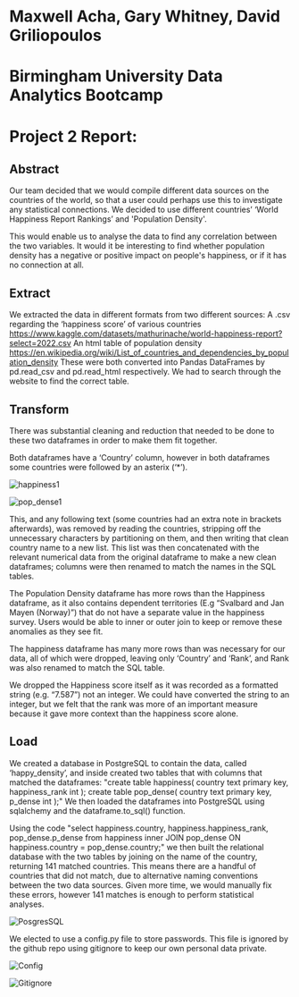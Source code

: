 <h1>Maxwell Acha, Gary Whitney, David Griliopoulos</h1>
<h1>Birmingham University Data Analytics Bootcamp</h1>
<h1>Project 2 Report:</h1>

<h2>Abstract</h2>

Our team decided that we would compile different data sources on the countries of the world, so that a user could perhaps use this to investigate any statistical connections. We decided to use different countries’ ‘World Happiness Report Rankings’ and 'Population Density'. 

This would enable us to analyse the data to find any correlation between the two variables. It would it be interesting to find whether population density has a negative or positive impact on people's happiness, or if it has no connection at all.

<h2>Extract</h2>

We extracted the data in different formats from two different sources:
A .csv regarding the ‘happiness score’ of various countries
https://www.kaggle.com/datasets/mathurinache/world-happiness-report?select=2022.csv
An html table of population density https://en.wikipedia.org/wiki/List_of_countries_and_dependencies_by_population_density 
These were both converted into Pandas DataFrames by pd.read_csv and pd.read_html respectively. We had to search through the website to find the correct table.

<h2>Transform</h2>
There was substantial cleaning and reduction that needed to be done to these two dataframes in order to make them fit together.

Both dataframes have a ‘Country’ column, however in both dataframes some countries were followed by an asterix (‘*’). 

![happiness1](https://user-images.githubusercontent.com/85430216/170824574-33dbe24d-cd9b-4bf1-8861-21386bf8281c.PNG)

![pop_dense1](https://user-images.githubusercontent.com/85430216/170824576-274707b5-6353-4325-895b-133577976f60.PNG)

This, and any following text (some countries had an extra note in brackets afterwards), was removed by reading the countries, stripping off the unnecessary characters by partitioning on them, and then writing that clean country name to a new list. This list was then concatenated with the relevant numerical data from the original dataframe to make a new clean dataframes; columns were then renamed to match the names in the SQL tables.

The Population Density dataframe has more rows than the Happiness dataframe, as it also contains dependent territories (E.g “Svalbard and Jan Mayen (Norway)”) that do not have a separate value in the happiness survey. Users would be able to inner or outer join to keep or remove these anomalies as they see fit. 

The happiness dataframe has many more rows than was necessary for our data, all of which were dropped, leaving only ‘Country’ and ‘Rank’, and Rank was also renamed to match the SQL table. 

We dropped the Happiness score itself as it was recorded as a formatted string (e.g. “7.587”) not an integer. We could have converted the string to an integer, but we felt that the rank was more of an important measure because it gave more context than the happiness score alone.

<h2>Load</h2>
We created a database in PostgreSQL to contain the data, called ‘happy_density’, and inside created two tables that with columns that matched the dataframes:
"create table happiness( country text primary key, happiness_rank int );
create table pop_dense( country text primary key, p_dense int );"
We then loaded the dataframes into PostgreSQL using sqlalchemy and the dataframe.to_sql() function.

Using the code 
"select happiness.country, happiness.happiness_rank, pop_dense.p_dense 
from happiness 
inner JOIN pop_dense 
ON happiness.country = pop_dense.country;" 
we then built the relational database with the two tables by joining on the name of the country, returning 141 matched countries. This means there are a handful of countries that did not match, due to alternative naming conventions between the two data sources. Given more time, we would manually fix these errors, however 141 matches is enough to perform statistical analyses.

![PosgresSQL](https://user-images.githubusercontent.com/85430216/170824668-4c2ee364-c55e-4457-b964-0ec53158aad1.PNG)


We elected to use a config.py file to store passwords. This file is ignored by the github repo using gitignore to keep our own personal data private.

![Config](https://user-images.githubusercontent.com/85430216/170824813-30063d85-e3f8-4859-88b7-469c1e1ab8e1.PNG)

![Gitignore](https://user-images.githubusercontent.com/85430216/170824819-22b3b95f-5d73-4e0d-ad59-67d119271ff8.PNG)
